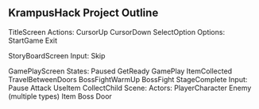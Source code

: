 ## KrampusHack Project Outline


TitleScreen
  Actions:
    CursorUp
    CursorDown
    SelectOption
  Options:
    StartGame
    Exit

StoryBoardScreen
  Input:
    Skip

GamePlayScreen
  States:
    Paused
    GetReady
    GamePlay
    ItemCollected
    TravelBetweenDoors
    BossFightWarmUp
    BossFight
    StageComplete
  Input:
    Pause
    Attack
    UseItem
    CollectChild
  Scene:
    Actors:
      PlayerCharacter
      Enemy (multiple types)
      Item
      Boss
      Door

